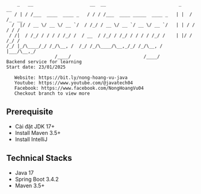 ﻿```text
    _   __                     __  __                           _    __     
   / | / /___  ____  ____ _   / / / /___  ____ _____  ____ _   | |  / /_  __
  /  |/ / __ \/ __ \/ __ `/  / /_/ / __ \/ __ `/ __ \/ __ `/   | | / / / / /
 / /|  / /_/ / / / / /_/ /  / __  / /_/ / /_/ / / / / /_/ /    | |/ / /_/ / 
/_/ |_/\____/_/ /_/\__, /  /_/ /_/\____/\__,_/_/ /_/\__, /     |___/\__,_/  
                  /____/                           /____/                   
Backend service for learning
Start date: 23/01/2025
 
   Website: https://bit.ly/nong-hoang-vu-java
   Youtube: https://www.youtube.com/@javatech04
   Facebook: https://www.facebook.com/NongHoangVu04
   Checkout branch to view more
```
## Prerequisite
- Cài đặt JDK 17+
- Install Maven 3.5+
- Install IntelliJ

## Technical Stacks
- Java 17
- Spring Boot 3.4.2
- Maven 3.5+
